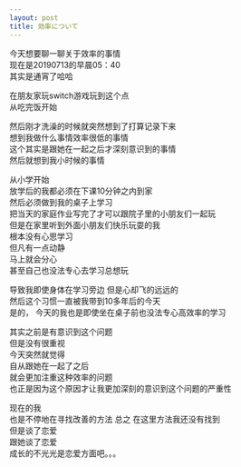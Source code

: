 ```yaml
---
layout: post
title: 効率について
---
```


今天想要聊一聊关于效率的事情  
现在是20190713的早晨05：40  
其实是通宵了哈哈  

在朋友家玩switch游戏玩到这个点  
从吃完饭开始  

然后刚才洗澡的时候就突然想到了打算记录下来  
想到我做什么事情效率很低的事情  
这个其实是跟她在一起之后才深刻意识到的事情  
然后就想到我小时候的事情  

从小学开始  
放学后的我都必须在下课10分钟之内到家  
然后必须做到我的桌子上学习  
把当天的家庭作业写完了才可以跟院子里的小朋友们一起玩  
但是在家里听到外面小朋友们快乐玩耍的我  
根本没有心思学习  
但凡有一点动静  
马上就会分心  
甚至自己也没法专心去学习总想玩  

导致我即使身体在学习旁边
但是心却飞的远远的  
然后这个习惯一直被我带到10多年后的今天  
是的， 今天的我也是即使坐在桌子前也没法专心高效率的学习  

其实之前是有意识到这个问题  
但是没有很重视  
今天突然就觉得  
自从跟她在一起了之后  
就会更加注重这种效率的问题  
也正是因为这个原因才让我更加深刻的意识到这个问题的严重性  

现在的我  
也是不停地在寻找改善的方法
总之 在这里方法我还没有找到  
但是谈了恋爱  
跟她谈了恋爱  
成长的不光光是恋爱方面吧。。。

